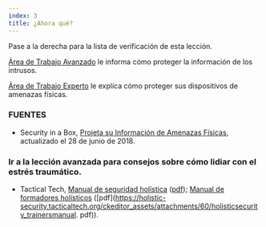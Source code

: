 ```yaml
---
index: 3
title: ¿Ahora qué?
---
```

Pase a la derecha para la lista de verificación de esta lección.

[Área de Trabajo Avanzado](umbrella://information/protect-your-workspace/advanced) le informa cómo proteger la información de los intrusos.

[Área de Trabajo Experto](umbrella://information/protect-your-workspace/expert) le explica cómo proteger sus dispositivos de amenazas físicas.

### FUENTES

* Security in a Box, [Projeta su Información de Amenazas Físicas](https://securityinabox.org/en/guide/physical/), actualizado el 28 de junio de 2018. 

### Ir a la lección avanzada para consejos sobre cómo lidiar con el estrés traumático.

- Tactical Tech, [Manual de seguridad holística](https://holistic-security.tacticaltech.org) ([pdf](https://holistic-security.tacticaltech.org/downloads.html)); [Manual de formadores holísticos](https://holistic-security.tacticaltech.org/trainers-manual.html) ([pdf](https://holistic-security.tacticaltech.org/ckeditor_assets/attachments/60/holisticsecurity_trainersmanual. pdf)).